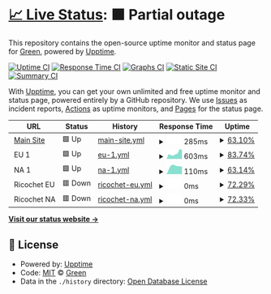 # [📈 Live Status](https://status.apolga.com): <!--live status--> **🟧 Partial outage**

This repository contains the open-source uptime monitor and status page for [Green](https://status.apolga.com), powered by [Upptime](https://github.com/upptime/upptime).

[![Uptime CI](https://github.com/greendiscord/apolgandricochetuptime/workflows/Uptime%20CI/badge.svg)](https://github.com/greendiscord/apolgandricochetuptime/actions?query=workflow%3A%22Uptime+CI%22)
[![Response Time CI](https://github.com/greendiscord/apolgandricochetuptime/workflows/Response%20Time%20CI/badge.svg)](https://github.com/greendiscord/apolgandricochetuptime/actions?query=workflow%3A%22Response+Time+CI%22)
[![Graphs CI](https://github.com/greendiscord/apolgandricochetuptime/workflows/Graphs%20CI/badge.svg)](https://github.com/greendiscord/apolgandricochetuptime/actions?query=workflow%3A%22Graphs+CI%22)
[![Static Site CI](https://github.com/greendiscord/apolgandricochetuptime/workflows/Static%20Site%20CI/badge.svg)](https://github.com/greendiscord/apolgandricochetuptime/actions?query=workflow%3A%22Static+Site+CI%22)
[![Summary CI](https://github.com/greendiscord/apolgandricochetuptime/workflows/Summary%20CI/badge.svg)](https://github.com/greendiscord/apolgandricochetuptime/actions?query=workflow%3A%22Summary+CI%22)

With [Upptime](https://upptime.js.org), you can get your own unlimited and free uptime monitor and status page, powered entirely by a GitHub repository. We use [Issues](https://github.com/greendiscord/apolgandricochetuptime/issues) as incident reports, [Actions](https://github.com/greendiscord/apolgandricochetuptime/actions) as uptime monitors, and [Pages](https://status.apolga.com) for the status page.

<!--start: status pages-->
<!-- This summary is generated by Upptime (https://github.com/upptime/upptime) -->
<!-- Do not edit this manually, your changes will be overwritten -->
<!-- prettier-ignore -->
| URL | Status | History | Response Time | Uptime |
| --- | ------ | ------- | ------------- | ------ |
| <img alt="" src="https://icons.duckduckgo.com/ip3/null.ico" height="13"> [Main Site](apolga.com/auth/login/) | 🟩 Up | [main-site.yml](https://github.com/GreenDiscord/apolgandricochetuptime/commits/HEAD/history/main-site.yml) | <details><summary><img alt="Response time graph" src="./graphs/main-site/response-time-week.png" height="20"> 285ms</summary><br><a href="https://status.apolga.com/history/main-site"><img alt="Response time 285" src="https://img.shields.io/endpoint?url=https%3A%2F%2Fraw.githubusercontent.com%2FGreenDiscord%2Fapolgandricochetuptime%2FHEAD%2Fapi%2Fmain-site%2Fresponse-time.json"></a><br><a href="https://status.apolga.com/history/main-site"><img alt="24-hour response time 285" src="https://img.shields.io/endpoint?url=https%3A%2F%2Fraw.githubusercontent.com%2FGreenDiscord%2Fapolgandricochetuptime%2FHEAD%2Fapi%2Fmain-site%2Fresponse-time-day.json"></a><br><a href="https://status.apolga.com/history/main-site"><img alt="7-day response time 285" src="https://img.shields.io/endpoint?url=https%3A%2F%2Fraw.githubusercontent.com%2FGreenDiscord%2Fapolgandricochetuptime%2FHEAD%2Fapi%2Fmain-site%2Fresponse-time-week.json"></a><br><a href="https://status.apolga.com/history/main-site"><img alt="30-day response time 285" src="https://img.shields.io/endpoint?url=https%3A%2F%2Fraw.githubusercontent.com%2FGreenDiscord%2Fapolgandricochetuptime%2FHEAD%2Fapi%2Fmain-site%2Fresponse-time-month.json"></a><br><a href="https://status.apolga.com/history/main-site"><img alt="1-year response time 285" src="https://img.shields.io/endpoint?url=https%3A%2F%2Fraw.githubusercontent.com%2FGreenDiscord%2Fapolgandricochetuptime%2FHEAD%2Fapi%2Fmain-site%2Fresponse-time-year.json"></a></details> | <details><summary><a href="https://status.apolga.com/history/main-site">63.10%</a></summary><a href="https://status.apolga.com/history/main-site"><img alt="All-time uptime 63.10%" src="https://img.shields.io/endpoint?url=https%3A%2F%2Fraw.githubusercontent.com%2FGreenDiscord%2Fapolgandricochetuptime%2FHEAD%2Fapi%2Fmain-site%2Fuptime.json"></a><br><a href="https://status.apolga.com/history/main-site"><img alt="24-hour uptime 63.10%" src="https://img.shields.io/endpoint?url=https%3A%2F%2Fraw.githubusercontent.com%2FGreenDiscord%2Fapolgandricochetuptime%2FHEAD%2Fapi%2Fmain-site%2Fuptime-day.json"></a><br><a href="https://status.apolga.com/history/main-site"><img alt="7-day uptime 63.10%" src="https://img.shields.io/endpoint?url=https%3A%2F%2Fraw.githubusercontent.com%2FGreenDiscord%2Fapolgandricochetuptime%2FHEAD%2Fapi%2Fmain-site%2Fuptime-week.json"></a><br><a href="https://status.apolga.com/history/main-site"><img alt="30-day uptime 63.10%" src="https://img.shields.io/endpoint?url=https%3A%2F%2Fraw.githubusercontent.com%2FGreenDiscord%2Fapolgandricochetuptime%2FHEAD%2Fapi%2Fmain-site%2Fuptime-month.json"></a><br><a href="https://status.apolga.com/history/main-site"><img alt="1-year uptime 63.10%" src="https://img.shields.io/endpoint?url=https%3A%2F%2Fraw.githubusercontent.com%2FGreenDiscord%2Fapolgandricochetuptime%2FHEAD%2Fapi%2Fmain-site%2Fuptime-year.json"></a></details>
| <img alt="" src="https://icons.duckduckgo.com/ip3/null.ico" height="13"> EU 1 | 🟩 Up | [eu-1.yml](https://github.com/GreenDiscord/apolgandricochetuptime/commits/HEAD/history/eu-1.yml) | <details><summary><img alt="Response time graph" src="./graphs/eu-1/response-time-week.png" height="20"> 603ms</summary><br><a href="https://status.apolga.com/history/eu-1"><img alt="Response time 603" src="https://img.shields.io/endpoint?url=https%3A%2F%2Fraw.githubusercontent.com%2FGreenDiscord%2Fapolgandricochetuptime%2FHEAD%2Fapi%2Feu-1%2Fresponse-time.json"></a><br><a href="https://status.apolga.com/history/eu-1"><img alt="24-hour response time 603" src="https://img.shields.io/endpoint?url=https%3A%2F%2Fraw.githubusercontent.com%2FGreenDiscord%2Fapolgandricochetuptime%2FHEAD%2Fapi%2Feu-1%2Fresponse-time-day.json"></a><br><a href="https://status.apolga.com/history/eu-1"><img alt="7-day response time 603" src="https://img.shields.io/endpoint?url=https%3A%2F%2Fraw.githubusercontent.com%2FGreenDiscord%2Fapolgandricochetuptime%2FHEAD%2Fapi%2Feu-1%2Fresponse-time-week.json"></a><br><a href="https://status.apolga.com/history/eu-1"><img alt="30-day response time 603" src="https://img.shields.io/endpoint?url=https%3A%2F%2Fraw.githubusercontent.com%2FGreenDiscord%2Fapolgandricochetuptime%2FHEAD%2Fapi%2Feu-1%2Fresponse-time-month.json"></a><br><a href="https://status.apolga.com/history/eu-1"><img alt="1-year response time 603" src="https://img.shields.io/endpoint?url=https%3A%2F%2Fraw.githubusercontent.com%2FGreenDiscord%2Fapolgandricochetuptime%2FHEAD%2Fapi%2Feu-1%2Fresponse-time-year.json"></a></details> | <details><summary><a href="https://status.apolga.com/history/eu-1">83.74%</a></summary><a href="https://status.apolga.com/history/eu-1"><img alt="All-time uptime 83.74%" src="https://img.shields.io/endpoint?url=https%3A%2F%2Fraw.githubusercontent.com%2FGreenDiscord%2Fapolgandricochetuptime%2FHEAD%2Fapi%2Feu-1%2Fuptime.json"></a><br><a href="https://status.apolga.com/history/eu-1"><img alt="24-hour uptime 83.74%" src="https://img.shields.io/endpoint?url=https%3A%2F%2Fraw.githubusercontent.com%2FGreenDiscord%2Fapolgandricochetuptime%2FHEAD%2Fapi%2Feu-1%2Fuptime-day.json"></a><br><a href="https://status.apolga.com/history/eu-1"><img alt="7-day uptime 83.74%" src="https://img.shields.io/endpoint?url=https%3A%2F%2Fraw.githubusercontent.com%2FGreenDiscord%2Fapolgandricochetuptime%2FHEAD%2Fapi%2Feu-1%2Fuptime-week.json"></a><br><a href="https://status.apolga.com/history/eu-1"><img alt="30-day uptime 83.74%" src="https://img.shields.io/endpoint?url=https%3A%2F%2Fraw.githubusercontent.com%2FGreenDiscord%2Fapolgandricochetuptime%2FHEAD%2Fapi%2Feu-1%2Fuptime-month.json"></a><br><a href="https://status.apolga.com/history/eu-1"><img alt="1-year uptime 83.74%" src="https://img.shields.io/endpoint?url=https%3A%2F%2Fraw.githubusercontent.com%2FGreenDiscord%2Fapolgandricochetuptime%2FHEAD%2Fapi%2Feu-1%2Fuptime-year.json"></a></details>
| <img alt="" src="https://icons.duckduckgo.com/ip3/null.ico" height="13"> NA 1 | 🟩 Up | [na-1.yml](https://github.com/GreenDiscord/apolgandricochetuptime/commits/HEAD/history/na-1.yml) | <details><summary><img alt="Response time graph" src="./graphs/na-1/response-time-week.png" height="20"> 110ms</summary><br><a href="https://status.apolga.com/history/na-1"><img alt="Response time 110" src="https://img.shields.io/endpoint?url=https%3A%2F%2Fraw.githubusercontent.com%2FGreenDiscord%2Fapolgandricochetuptime%2FHEAD%2Fapi%2Fna-1%2Fresponse-time.json"></a><br><a href="https://status.apolga.com/history/na-1"><img alt="24-hour response time 110" src="https://img.shields.io/endpoint?url=https%3A%2F%2Fraw.githubusercontent.com%2FGreenDiscord%2Fapolgandricochetuptime%2FHEAD%2Fapi%2Fna-1%2Fresponse-time-day.json"></a><br><a href="https://status.apolga.com/history/na-1"><img alt="7-day response time 110" src="https://img.shields.io/endpoint?url=https%3A%2F%2Fraw.githubusercontent.com%2FGreenDiscord%2Fapolgandricochetuptime%2FHEAD%2Fapi%2Fna-1%2Fresponse-time-week.json"></a><br><a href="https://status.apolga.com/history/na-1"><img alt="30-day response time 110" src="https://img.shields.io/endpoint?url=https%3A%2F%2Fraw.githubusercontent.com%2FGreenDiscord%2Fapolgandricochetuptime%2FHEAD%2Fapi%2Fna-1%2Fresponse-time-month.json"></a><br><a href="https://status.apolga.com/history/na-1"><img alt="1-year response time 110" src="https://img.shields.io/endpoint?url=https%3A%2F%2Fraw.githubusercontent.com%2FGreenDiscord%2Fapolgandricochetuptime%2FHEAD%2Fapi%2Fna-1%2Fresponse-time-year.json"></a></details> | <details><summary><a href="https://status.apolga.com/history/na-1">63.14%</a></summary><a href="https://status.apolga.com/history/na-1"><img alt="All-time uptime 63.14%" src="https://img.shields.io/endpoint?url=https%3A%2F%2Fraw.githubusercontent.com%2FGreenDiscord%2Fapolgandricochetuptime%2FHEAD%2Fapi%2Fna-1%2Fuptime.json"></a><br><a href="https://status.apolga.com/history/na-1"><img alt="24-hour uptime 63.14%" src="https://img.shields.io/endpoint?url=https%3A%2F%2Fraw.githubusercontent.com%2FGreenDiscord%2Fapolgandricochetuptime%2FHEAD%2Fapi%2Fna-1%2Fuptime-day.json"></a><br><a href="https://status.apolga.com/history/na-1"><img alt="7-day uptime 63.14%" src="https://img.shields.io/endpoint?url=https%3A%2F%2Fraw.githubusercontent.com%2FGreenDiscord%2Fapolgandricochetuptime%2FHEAD%2Fapi%2Fna-1%2Fuptime-week.json"></a><br><a href="https://status.apolga.com/history/na-1"><img alt="30-day uptime 63.14%" src="https://img.shields.io/endpoint?url=https%3A%2F%2Fraw.githubusercontent.com%2FGreenDiscord%2Fapolgandricochetuptime%2FHEAD%2Fapi%2Fna-1%2Fuptime-month.json"></a><br><a href="https://status.apolga.com/history/na-1"><img alt="1-year uptime 63.14%" src="https://img.shields.io/endpoint?url=https%3A%2F%2Fraw.githubusercontent.com%2FGreenDiscord%2Fapolgandricochetuptime%2FHEAD%2Fapi%2Fna-1%2Fuptime-year.json"></a></details>
| <img alt="" src="https://icons.duckduckgo.com/ip3/null.ico" height="13"> Ricochet EU | 🟥 Down | [ricochet-eu.yml](https://github.com/GreenDiscord/apolgandricochetuptime/commits/HEAD/history/ricochet-eu.yml) | <details><summary><img alt="Response time graph" src="./graphs/ricochet-eu/response-time-week.png" height="20"> 0ms</summary><br><a href="https://status.apolga.com/history/ricochet-eu"><img alt="Response time 0" src="https://img.shields.io/endpoint?url=https%3A%2F%2Fraw.githubusercontent.com%2FGreenDiscord%2Fapolgandricochetuptime%2FHEAD%2Fapi%2Fricochet-eu%2Fresponse-time.json"></a><br><a href="https://status.apolga.com/history/ricochet-eu"><img alt="24-hour response time 0" src="https://img.shields.io/endpoint?url=https%3A%2F%2Fraw.githubusercontent.com%2FGreenDiscord%2Fapolgandricochetuptime%2FHEAD%2Fapi%2Fricochet-eu%2Fresponse-time-day.json"></a><br><a href="https://status.apolga.com/history/ricochet-eu"><img alt="7-day response time 0" src="https://img.shields.io/endpoint?url=https%3A%2F%2Fraw.githubusercontent.com%2FGreenDiscord%2Fapolgandricochetuptime%2FHEAD%2Fapi%2Fricochet-eu%2Fresponse-time-week.json"></a><br><a href="https://status.apolga.com/history/ricochet-eu"><img alt="30-day response time 0" src="https://img.shields.io/endpoint?url=https%3A%2F%2Fraw.githubusercontent.com%2FGreenDiscord%2Fapolgandricochetuptime%2FHEAD%2Fapi%2Fricochet-eu%2Fresponse-time-month.json"></a><br><a href="https://status.apolga.com/history/ricochet-eu"><img alt="1-year response time 0" src="https://img.shields.io/endpoint?url=https%3A%2F%2Fraw.githubusercontent.com%2FGreenDiscord%2Fapolgandricochetuptime%2FHEAD%2Fapi%2Fricochet-eu%2Fresponse-time-year.json"></a></details> | <details><summary><a href="https://status.apolga.com/history/ricochet-eu">72.29%</a></summary><a href="https://status.apolga.com/history/ricochet-eu"><img alt="All-time uptime 72.29%" src="https://img.shields.io/endpoint?url=https%3A%2F%2Fraw.githubusercontent.com%2FGreenDiscord%2Fapolgandricochetuptime%2FHEAD%2Fapi%2Fricochet-eu%2Fuptime.json"></a><br><a href="https://status.apolga.com/history/ricochet-eu"><img alt="24-hour uptime 72.29%" src="https://img.shields.io/endpoint?url=https%3A%2F%2Fraw.githubusercontent.com%2FGreenDiscord%2Fapolgandricochetuptime%2FHEAD%2Fapi%2Fricochet-eu%2Fuptime-day.json"></a><br><a href="https://status.apolga.com/history/ricochet-eu"><img alt="7-day uptime 72.29%" src="https://img.shields.io/endpoint?url=https%3A%2F%2Fraw.githubusercontent.com%2FGreenDiscord%2Fapolgandricochetuptime%2FHEAD%2Fapi%2Fricochet-eu%2Fuptime-week.json"></a><br><a href="https://status.apolga.com/history/ricochet-eu"><img alt="30-day uptime 72.29%" src="https://img.shields.io/endpoint?url=https%3A%2F%2Fraw.githubusercontent.com%2FGreenDiscord%2Fapolgandricochetuptime%2FHEAD%2Fapi%2Fricochet-eu%2Fuptime-month.json"></a><br><a href="https://status.apolga.com/history/ricochet-eu"><img alt="1-year uptime 72.29%" src="https://img.shields.io/endpoint?url=https%3A%2F%2Fraw.githubusercontent.com%2FGreenDiscord%2Fapolgandricochetuptime%2FHEAD%2Fapi%2Fricochet-eu%2Fuptime-year.json"></a></details>
| <img alt="" src="https://icons.duckduckgo.com/ip3/null.ico" height="13"> Ricochet NA | 🟥 Down | [ricochet-na.yml](https://github.com/GreenDiscord/apolgandricochetuptime/commits/HEAD/history/ricochet-na.yml) | <details><summary><img alt="Response time graph" src="./graphs/ricochet-na/response-time-week.png" height="20"> 0ms</summary><br><a href="https://status.apolga.com/history/ricochet-na"><img alt="Response time 0" src="https://img.shields.io/endpoint?url=https%3A%2F%2Fraw.githubusercontent.com%2FGreenDiscord%2Fapolgandricochetuptime%2FHEAD%2Fapi%2Fricochet-na%2Fresponse-time.json"></a><br><a href="https://status.apolga.com/history/ricochet-na"><img alt="24-hour response time 0" src="https://img.shields.io/endpoint?url=https%3A%2F%2Fraw.githubusercontent.com%2FGreenDiscord%2Fapolgandricochetuptime%2FHEAD%2Fapi%2Fricochet-na%2Fresponse-time-day.json"></a><br><a href="https://status.apolga.com/history/ricochet-na"><img alt="7-day response time 0" src="https://img.shields.io/endpoint?url=https%3A%2F%2Fraw.githubusercontent.com%2FGreenDiscord%2Fapolgandricochetuptime%2FHEAD%2Fapi%2Fricochet-na%2Fresponse-time-week.json"></a><br><a href="https://status.apolga.com/history/ricochet-na"><img alt="30-day response time 0" src="https://img.shields.io/endpoint?url=https%3A%2F%2Fraw.githubusercontent.com%2FGreenDiscord%2Fapolgandricochetuptime%2FHEAD%2Fapi%2Fricochet-na%2Fresponse-time-month.json"></a><br><a href="https://status.apolga.com/history/ricochet-na"><img alt="1-year response time 0" src="https://img.shields.io/endpoint?url=https%3A%2F%2Fraw.githubusercontent.com%2FGreenDiscord%2Fapolgandricochetuptime%2FHEAD%2Fapi%2Fricochet-na%2Fresponse-time-year.json"></a></details> | <details><summary><a href="https://status.apolga.com/history/ricochet-na">72.33%</a></summary><a href="https://status.apolga.com/history/ricochet-na"><img alt="All-time uptime 72.33%" src="https://img.shields.io/endpoint?url=https%3A%2F%2Fraw.githubusercontent.com%2FGreenDiscord%2Fapolgandricochetuptime%2FHEAD%2Fapi%2Fricochet-na%2Fuptime.json"></a><br><a href="https://status.apolga.com/history/ricochet-na"><img alt="24-hour uptime 72.33%" src="https://img.shields.io/endpoint?url=https%3A%2F%2Fraw.githubusercontent.com%2FGreenDiscord%2Fapolgandricochetuptime%2FHEAD%2Fapi%2Fricochet-na%2Fuptime-day.json"></a><br><a href="https://status.apolga.com/history/ricochet-na"><img alt="7-day uptime 72.33%" src="https://img.shields.io/endpoint?url=https%3A%2F%2Fraw.githubusercontent.com%2FGreenDiscord%2Fapolgandricochetuptime%2FHEAD%2Fapi%2Fricochet-na%2Fuptime-week.json"></a><br><a href="https://status.apolga.com/history/ricochet-na"><img alt="30-day uptime 72.33%" src="https://img.shields.io/endpoint?url=https%3A%2F%2Fraw.githubusercontent.com%2FGreenDiscord%2Fapolgandricochetuptime%2FHEAD%2Fapi%2Fricochet-na%2Fuptime-month.json"></a><br><a href="https://status.apolga.com/history/ricochet-na"><img alt="1-year uptime 72.33%" src="https://img.shields.io/endpoint?url=https%3A%2F%2Fraw.githubusercontent.com%2FGreenDiscord%2Fapolgandricochetuptime%2FHEAD%2Fapi%2Fricochet-na%2Fuptime-year.json"></a></details>

<!--end: status pages-->

[**Visit our status website →**](https://status.apolga.com)

## 📄 License

- Powered by: [Upptime](https://github.com/upptime/upptime)
- Code: [MIT](./LICENSE) © [Green](https://status.apolga.com)
- Data in the `./history` directory: [Open Database License](https://opendatacommons.org/licenses/odbl/1-0/)
